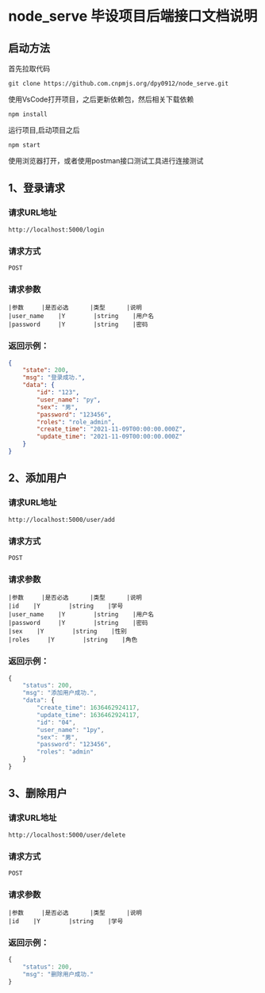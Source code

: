 # node_serve	毕设项目后端接口文档说明
## 启动方法

首先拉取代码

```shell
git clone https://github.com.cnpmjs.org/dpy0912/node_serve.git
```

使用VsCode打开项目，之后更新依赖包，然后相关下载依赖

```shell
npm install
```

运行项目,启动项目之后

```shell
npm start
```

使用浏览器打开，或者使用postman接口测试工具进行连接测试

## 1、登录请求

### 请求URL地址

```shell
http://localhost:5000/login
```

### 请求方式

```shell
POST
```

### 请求参数

```shell
|参数		|是否必选      |类型      |说明
|user_name    |Y        |string    |用户名
|password     |Y        |string    |密码
```

### 返回示例：

```json
{
    "state": 200,
    "msg": "登录成功.",
    "data": {
        "id": "123",
        "user_name": "py",
        "sex": "男",
        "password": "123456",
        "roles": "role_admin",
        "create_time": "2021-11-09T00:00:00.000Z",
        "update_time": "2021-11-09T00:00:00.000Z"
    }
}
```

## 2、添加用户

### 请求URL地址

```shell
http://localhost:5000/user/add
```

### 请求方式

```shell
POST
```

### 请求参数

```shell
|参数		|是否必选      |类型      |说明
|id    |Y        |string    |学号
|user_name    |Y        |string    |用户名
|password     |Y        |string    |密码
|sex    |Y        |string    |性别
|roles     |Y        |string    |角色
```

### 返回示例：

```js
{
    "status": 200,
    "msg": "添加用户成功.",
    "data": {
        "create_time": 1636462924117,
        "update_time": 1636462924117,
        "id": "04",
        "user_name": "1py",
        "sex": "男",
        "password": "123456",
        "roles": "admin"
    }
}
```

## 3、删除用户

### 请求URL地址

```shell
http://localhost:5000/user/delete
```

### 请求方式

```shell
POST
```

### 请求参数

```shell
|参数		|是否必选      |类型      |说明
|id    |Y        |string    |学号
```

### 返回示例：

```js
{
    "status": 200,
    "msg": "删除用户成功."
}
```

